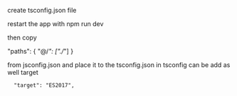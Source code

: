 

create tsconfig.json file 

restart the app with npm run dev 

then copy

 "paths": {
      "@/*": ["./*"]
    }

from jsconfig.json
and place it to the 
tsconfig.json
in tsconfig can be add as well target 

      "target": "ES2017",


